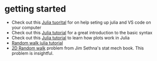 # getting started

* Check out this [Julia tuorital](https://syl1.gitbook.io/julia-language-a-concise-tutorial/)  for on help seting up julia and VS code on your computer
* Check out this [Julia tutorial](https://www.youtube.com/watch?v=sE67bP2PnOo) for a great introduction to the basic syntax 
* Check out this [Julia tutorial](https://docs.juliaplots.org/latest/tutorial/) to learn how plots work in Julia
* [Random walk julia tutorial](https://sje30.github.io/catam-julia/casestudies/randomwalks/randomwalksnotebook.html)
* [2D Random walk](resources/SethnaStatMech_2Dwalk.pdf) problem from Jim Sethna's stat mech book. This problem is insightful.